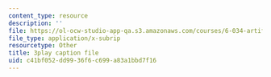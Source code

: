 ```yaml
---
content_type: resource
description: ''
file: https://ol-ocw-studio-app-qa.s3.amazonaws.com/courses/6-034-artificial-intelligence-fall-2010/c41bf052dd9936f6c699a83a1bbd7f16_gvmfbePC2pc.srt
file_type: application/x-subrip
resourcetype: Other
title: 3play caption file
uid: c41bf052-dd99-36f6-c699-a83a1bbd7f16
---
```

